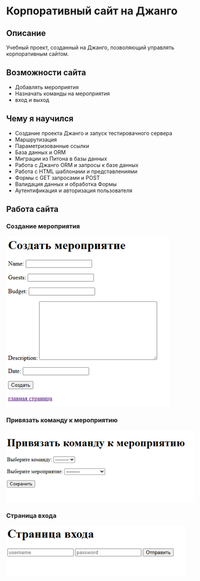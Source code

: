 # Корпоративный сайт на Джанго
## Описание
Учебный проект, созданный на Джанго, позволяющий управлять корпоративным сайтом.
## Возможности сайта
- Добавлять мероприятия
- Назначать команды на мероприятия
- вход и выход
## Чему я научился
- Создание проекта Джанго и запуск тестировачного сервера
- Маршрутизация
- Параметризованные ссылки
- База данных и ORM
- Миграции из Питона в базы данных
- Работа с Джанго ORM и запросы к базе данных
- Работа с HTML шаблонами и представлениями
- Формы с GET запросами и POST
- Валидация данных и обработка Формы
- Аутентификация и авторизация пользователя
## Работа сайта
### Создание мероприятия
![создание мероприятия](images/Создание%20мероприятия.png)
### Привязать команду к мероприятию
![Привязка команды к мероприятию](images/Привязка%20команды%20к%20мероприятию.png)
### Страница входа
![Страница входа](images/Логин.png)